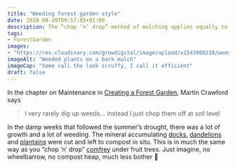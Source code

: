 ```yaml
---
title: "Weeding forest garden style"
date: 2018-09-20T09:57:03+01:00
description: The “chop ’n‘ drop” method of mulching applies equally to weeding in the forest garden
tags: 
- ForestGarden
images: 
- "https://res.cloudinary.com/growdigital/image/upload/v1543960218/weeding-44068045164.jpg"
imageAlt: "Weeded plants on a bark mulch"
imageCap: "Some call the look scruffy, I call it efficient"
draft: false
---
```


In the chapter on Maintenance in [Creating a Forest Garden](https://www.agroforestry.co.uk/product/creating-a-forest-garden-2/), Martin Crawford says 

> I very rarely dig up weeds… instead I just chop them off at soil level

In the damp weeks that followed the summer’s drought, there was a lot of growth and a lot of weeding. The mineral accumulating [docks](https://pfaf.org/user/plant.aspx?latinname=Rumex+obtusifolius), [dandelions](https://pfaf.org/user/plant.aspx?latinname=Taraxacum+officinale) and [plantains](https://pfaf.org/user/plant.aspx?latinname=Plantago+lanceolata) were cut and left to compost in situ. This is in much the same way as you “chop ’n‘ drop” [comfrey](https://pfaf.org/user/plant.aspx?latinname=Symphytum+uplandicum) under fruit trees. Just imagine, no wheelbarrow, no compost heap, much less bother 🙂
